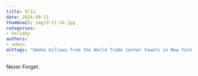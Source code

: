 ```yaml
---
title: 9/11
date: 2024-09-11
thumbnail: img/9-11-24.jpg
categories:
- holiday
authors:
- admin
alttags: "Smoke billows from the World Trade Center towers in New York City, a stark reminder of September 11th and its lasting impact"
---
```

Never Forget.